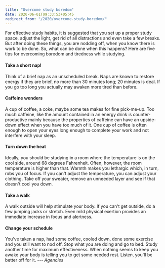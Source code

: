```yaml
---
title: "Overcome study boredom"
date: 2020-06-01T09:33:53+05:45
redirect_from: "/2020/overcome-study-boredom/"
---
```


For effective study habits, it is suggested that you set up a proper study space, adjust the light, get rid of all distractions and even take a few breaks. But after doing these things, you are nodding off, when you know there is work to be done. So, what can be done when this happens? Here are five tips for overcoming boredom and tiredness while studying.

#### Take a short nap!

Think of a brief nap as an unscheduled break. Naps are known to restore energy if they are brief, no more than 30 minutes long; 20 minutes is deal. If you go too long you actually may awaken more tired than before.

#### Caffeine wonders

A cup of coffee, a coke, maybe some tea makes for fine pick-me-up. Too much caffeine, like the amount contained in an energy drink is counter-productive mainly because the properties of caffeine can have an upside-down effect when you have too much of it. One cup of coffee is often enough to open your eyes long enough to complete your work and not interfere with your sleep.

#### Turn down the heat

Ideally, you should be studying in a room where the temperature is on the cool side, around 68 degrees Fahrenheit. Often, however, the room temperature is higher than that. Warmth makes you lethargic which, in turn, robs you of focus. If you can't adjust the temperature, you can adjust your clothing. Take off your sweater, remove an unneeded layer and see if that doesn't cool you down.

#### Take a walk

A walk outside will help stimulate your body. If you can't get outside, do a few jumping jacks or stretch. Even mild physical exertion provides an immediate increase in focus and alertness.

#### Change your schedule

You've taken a nap, had some coffee, cooled down, done some exercise and you still want to nod off. Stop what you are doing and go to bed. Study another time for maximum effectiveness. When nothing seems to keep you awake your body is telling you to get some needed rest. Listen, you'll be better off for it. --- *Agencies*
